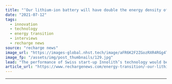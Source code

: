 ```yaml
---
title: "‘Our lithium-ion battery will have double the energy density of standard Li-ion for same price’"
date: "2021-07-12"
tags: 
  - innovation
  - technology
  - energy transition
  - interviews
  - recharge news
source: "recharge news"
image_url: "https://images-global.nhst.tech/image/aFR6K2F2ZGozRXR4RGg4TnMxc2RsbHROblpGeWpTbzVMLzZmaHpyRVd2UT0=/nhst/binary/4d6653ffccc442b278780518ea32f91b"
image_fp: "/assets/img/post_thumbnails/129.jpg"
lead: "The performance of Swiss start-up Innolith’s technology would be comparable with solid-state batteries, the company’s chief executive tells Recharge"
article_url: "https://www.rechargenews.com/energy-transition/-our-lithium-ion-battery-will-have-double-the-energy-density-of-standard-li-ion-for-same-price-/2-1-1038737"
---
```


---
